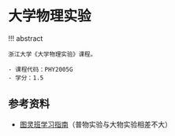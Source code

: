 # 大学物理实验

!!! abstract

    浙江大学《大学物理实验》课程。

    - 课程代码：PHY2005G
    - 学分：1.5

## 参考资料

- [图灵班学习指南](https://zju-turing.github.io/TuringCourses/math_phys/physics_experiment1/)（普物实验与大物实验相差不大）
